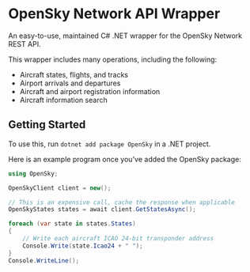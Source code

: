 # OpenSky Network API Wrapper

An easy-to-use, maintained C# .NET wrapper for the OpenSky Network REST API.

This wrapper includes many operations, including the following:

- Aircraft states, flights, and tracks
- Airport arrivals and departures
- Aircraft and airport registration information
- Aircraft information search

## Getting Started

To use this, run `dotnet add package OpenSky` in a .NET project.

Here is an example program once you've added the OpenSky package:

```csharp
using OpenSky;

OpenSkyClient client = new();

// This is an expensive call, cache the response when applicable
OpenSkyStates states = await client.GetStatesAsync();

foreach (var state in states.States)
{
    // Write each aircraft ICAO 24-bit transponder address
    Console.Write(state.Icao24 + " ");
}
Console.WriteLine();
```